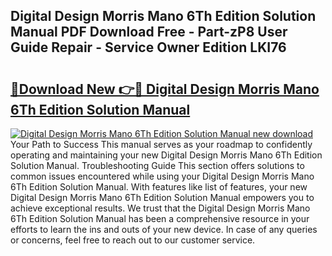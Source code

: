 ## Digital Design Morris Mano 6Th Edition Solution Manual PDF Download Free - Part-zP8 User Guide Repair - Service Owner Edition LKI76

# <h2><a href="http://bc418.oget.top/?id=Digital+Design+Morris+Mano+6Th+Edition+Solution+Manual">🔗Download New 👉🔴 Digital Design Morris Mano 6Th Edition Solution Manual</a></h2>

[![Digital Design Morris Mano 6Th Edition Solution Manual new download](https://i.imgur.com/5g1atiW.png)](http://bc418.oget.top/?id=Digital+Design+Morris+Mano+6Th+Edition+Solution+Manual)
Your Path to Success This manual serves as your roadmap to confidently operating and maintaining your new Digital Design Morris Mano 6Th Edition Solution Manual. Troubleshooting Guide This section offers solutions to common issues encountered while using your Digital Design Morris Mano 6Th Edition Solution Manual. With features like list of features, your new Digital Design Morris Mano 6Th Edition Solution Manual empowers you to achieve exceptional results. We trust that the Digital Design Morris Mano 6Th Edition Solution Manual has been a comprehensive resource in your efforts to learn the ins and outs of your new device. In case of any queries or concerns, feel free to reach out to our customer service.
